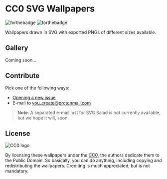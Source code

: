CC0 SVG Wallpapers
==================

![forthebadge](https://forthebadge.com/images/badges/built-with-love.svg)
![forthebadge](https://forthebadge.com/images/badges/cc-0.svg)

Wallpapers drawn in SVG with exported PNGs of different sizes available.

Gallery
-------

Coming soon...

Contribute
----------

Pick one of the following ways:
- [Opening a new issue][issh]
- E-mail to <a mailto="you_create@protonmail.com">you_create@protonmail.com</a>

> **Note**: A separated e-mail just for SVG Salad is not currently available,
but we hope it will, soon.

License
-------

![CC0 logo](http://mirrors.creativecommons.org/presskit/buttons/88x31/svg/cc-zero.svg)

By licensing these wallpapers under the [CC0][cc0-link], the authors dedicate
them to the Public Domain. So basically, you can do anything, including copying
and redistributing the wallpapers. Crediting is much appreciated, but is not
mandatory.

<!-- LINKS -->

[issh]: https://github.com/svgsalad/wallpapers/issues
[cc0-link]: https://creativecommons.org/publicdomain/zero/1.0/
